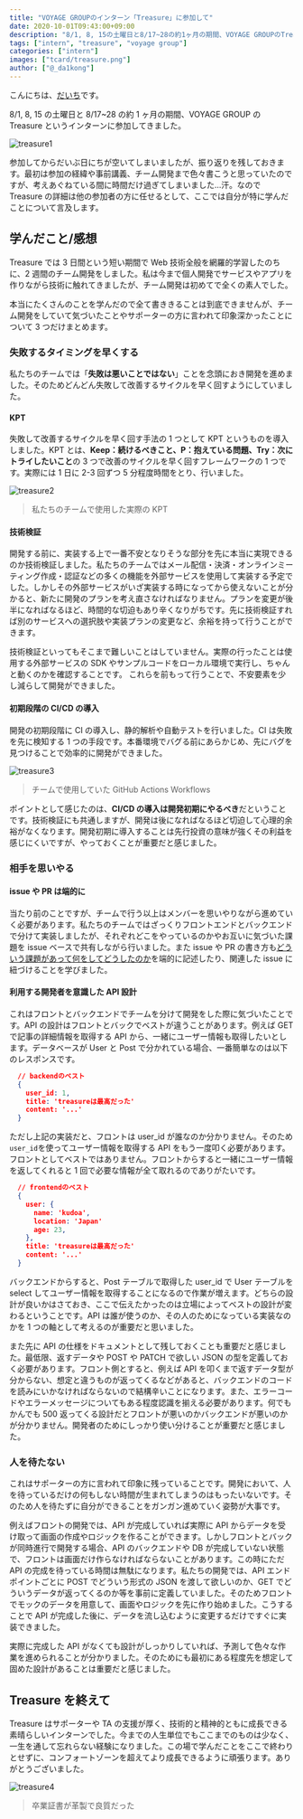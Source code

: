 ```yaml
---
title: "VOYAGE GROUPのインターン「Treasure」に参加して"
date: 2020-10-01T09:43:00+09:00
description: "8/1, 8, 15の土曜日と8/17~28の約1ヶ月の期間、VOYAGE GROUPのTreasureというインターンに参加してきました。"
tags: ["intern", "treasure", "voyage group"]
categories: ["intern"]
images: ["tcard/treasure.png"]
author: ["@_da1kong"]
---
```


こんにちは、[だいち](https://twitter.com/_da1kong)です。

8/1, 8, 15 の土曜日と 8/17~28 の約 1 ヶ月の期間、VOYAGE GROUP の Treasure というインターンに参加してきました。

![treasure1](https://kudolog.net/posts/treasure1.png)

参加してからだいぶ日にちが空いてしまいましたが、振り返りを残しておきます。最初は参加の経緯や事前講義、チーム開発まで色々書こうと思っていたのですが、考えあぐねている間に時間だけ過ぎてしまいました...汗。なので Treasure の詳細は他の参加者の方に任せるとして、ここでは自分が特に学んだことについて言及します。

## 学んだこと/感想

Treasure では 3 日間という短い期間で Web 技術全般を網羅的学習したのちに、2 週間のチーム開発をしました。私は今まで個人開発でサービスやアプリを作りながら技術に触れてきましたが、チーム開発は初めてで全くの素人でした。

本当にたくさんのことを学んだので全て書ききることは到底できませんが、チーム開発をしていて気づいたことやサポーターの方に言われて印象深かったことについて 3 つだけまとめます。

### 失敗するタイミングを早くする

私たちのチームでは「**失敗は悪いことではない**」ことを念頭におき開発を進めました。そのためどんどん失敗して改善するサイクルを早く回すようにしていました。

#### KPT

失敗して改善するサイクルを早く回す手法の 1 つとして KPT というものを導入しました。KPT とは、**Keep：続けるべきこと、P：抱えている問題、Try：次にトライしたいこと**の 3 つで改善のサイクルを早く回すフレームワークの 1 つです。実際には 1 日に 2-3 回ずつ 5 分程度時間をとり、行いました。

![treasure2](https://kudolog.net/posts/treasure2.png)

> 私たちのチームで使用した実際の KPT

#### 技術検証

開発する前に、実装する上で一番不安となりそうな部分を先に本当に実現できるのか技術検証しました。私たちのチームではメール配信・決済・オンラインミーティング作成・認証などの多くの機能を外部サービスを使用して実装する予定でした。しかしその外部サービスがいざ実装する時になってから使えないことが分かると、新たに開発のプランを考え直さなければなりません。プランを変更が後半になればなるほど、時間的な切迫もあり辛くなりがちです。先に技術検証すれば別のサービスへの選択肢や実装プランの変更など、余裕を持って行うことができます。

技術検証といってもそこまで難しいことはしていません。実際の行ったことは使用する外部サービスの SDK やサンプルコードをローカル環境で実行し、ちゃんと動くのかを確認することです。
これらを前もって行うことで、不安要素を少し減らして開発ができました。

#### 初期段階の CI/CD の導入

開発の初期段階に CI の導入し、静的解析や自動テストを行いました。CI は失敗を先に検知する 1 つの手段です。本番環境でバグる前にあらかじめ、先にバグを見つけることで効率的に開発ができました。

![treasure3](https://kudolog.net/posts/treasure3.png)

> チームで使用していた GitHub Actions Workflows

ポイントとして感じたのは、**CI/CD の導入は開発初期にやるべき**だということです。技術検証にも共通しますが、開発は後になればなるほど切迫して心理的余裕がなくなります。開発初期に導入することは先行投資の意味が強くその利益を感じにくいですが、やっておくことが重要だと感じました。

### 相手を思いやる

#### issue や PR は端的に

当たり前のことですが、チームで行う以上はメンバーを思いやりながら進めていく必要があります。私たちのチームではざっくりフロントエンドとバックエンドで分けて実装しましたが、それぞれどこをやっているのかやお互いに気づいた課題を issue ベースで共有しながら行いました。また issue や PR の書き方も<u>どういう課題があって何をしてどうしたのか</u>を端的に記述したり、関連した issue に紐づけることを学びました。

#### 利用する開発者を意識した API 設計

これはフロントとバックエンドでチームを分けて開発をした際に気づいたことです。API の設計はフロントとバックでベストが違うことがあります。例えば GET で記事の詳細情報を取得する API から、一緒にユーザー情報も取得したいとします。データベースが User と Post で分かれている場合、一番簡単なのは以下のレスポンスです。

```json
  // backendのベスト
  {
    user_id: 1,
    title: 'treasureは最高だった'
    content: '...'
  }
```

ただし上記の実装だと、フロントは user_id が誰なのか分かりません。そのため `user_id`を使ってユーザー情報を取得する API をもう一度叩く必要があります。フロントとしてベストではありません。フロントからすると一緒にユーザー情報を返してくれると 1 回で必要な情報が全て取れるのでありがたいです。

```json
  // frontendのベスト
  {
    user: {
      name: 'kudoa',
      location: 'Japan'
      age: 23,
    },
    title: 'treasureは最高だった'
    content: '...'
  }
```

バックエンドからすると、Post テーブルで取得した user_id で User テーブルを select してユーザー情報を取得することになるので作業が増えます。どちらの設計が良いかはさておき、ここで伝えたかったのは立場によってベストの設計が変わるということです。API は誰が使うのか、その人のためになっている実装なのかを 1 つの軸として考えるのが重要だと思いました。

また先に API の仕様をドキュメントとして残しておくことも重要だと感じました。最低限、返すデータや POST や PATCH で欲しい JSON の型を定義しておく必要があります。フロント側とすると、例えば API を叩くまで返すデータ型が分からない、想定と違うものが返ってくるなどがあると、バックエンドのコードを読みにいかなければならないので結構辛いことになります。また、エラーコードやエラーメッセージについてもある程度認識を揃える必要があります。何でもかんでも 500 返ってくる設計だとフロントが悪いのかバックエンドが悪いのかが分かりません。開発者のためにしっかり使い分けることが重要だと感じました。

### 人を待たない

これはサポーターの方に言われて印象に残っていることです。開発において、人を待っているだけの何もしない時間が生まれてしまうのはもったいないです。そのため人を待たずに自分ができることをガンガン進めていく姿勢が大事です。

例えばフロントの開発では、API が完成していれば実際に API からデータを受け取って画面の作成やロジックを作ることができます。しかしフロントとバックが同時進行で開発する場合、API のバックエンドや DB が完成していない状態で、フロントは画面だけ作らなければならないことがあります。この時にただ API の完成を待っている時間は無駄になります。私たちの開発では、API エンドポイントごとに POST でどういう形式の JSON を渡して欲しいのか、GET でどういうデータが返ってくるのか等を事前に定義していました。そのためフロントでモックのデータを用意して、画面やロジックを先に作り始めました。こうすることで API が完成した後に、データを流し込むように変更するだけですぐに実装できました。

実際に完成した API がなくても設計がしっかりしていれば、予測して色々な作業を進められることが分かりました。そのためにも最初にある程度先を想定して固めた設計があることは重要だと感じました。

## Treasure を終えて

Treasure はサポーターや TA の支援が厚く、技術的と精神的ともに成長できる素晴らしいインターンでした。今までの人生単位でもここまでのものは少なく、一生を通して忘れらない経験になりました。この場で学んだことをここで終わりとせずに、コンフォートゾーンを超えてより成長できるように頑張ります。ありがとうございました。

![treasure4](https://kudolog.net/posts/treasure4.png)

> 卒業証書が革製で良質だった
